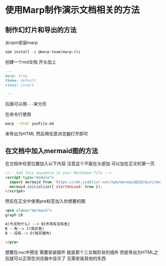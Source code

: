 # 使用Marp制作演示文档相关的方法

## 制作幻灯片和导出的方法

从npm安装marp

```sh
npm install -g @marp-team/marp-cli
```

创建一个md文档 开头加上
```md
---
marp: true
theme: default
class: invert

---
```
后面可以用`---`来分页

在命令行使用

```bash
marp --html youFile.md
```

来导出为HTML 然后用任意浏览器打开即可

## 在文档中加入mermaid图的方法

在文档中任意位置加入以下内容 注意这个不能在头部加 可以加在正文的第一页

```html
<!-- Add this anywhere in your Markdown file -->
<script type="module">
  import mermaid from 'https://cdn.jsdelivr.net/npm/mermaid@10/dist/mermaid.esm.min.mjs';
  mermaid.initialize({ startOnLoad: true });
</script>
```

然后在正文中使用pre标签加入你想要的图

```markdown
<pre class="mermaid">
graph LR

A(今天吃什么) --> B{市场有没有鱼}
B --有--> C(我买鱼)
B --没有--> D(我买猪肉)

</pre>
```

想要在vsc中预览 需要安装插件 就是那个三叉戟形状的插件 但是导出为HTML之后就可以正常在浏览器中显示了 无需安装其他的东西
